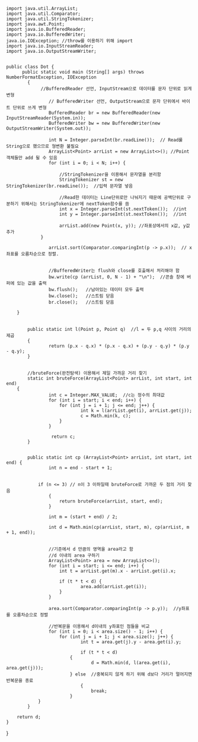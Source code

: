 	import java.util.ArrayList;
	import java.util.Comparator;
	import java.util.StringTokenizer;
	import java.awt.Point;
	import java.io.BufferedReader;
	import java.io.BufferedWriter;
	java.io.IOException; //throw를 이용하기 위해 import
	import java.io.InputStreamReader;
	import java.io.OutputStreamWriter;


	public class Dot {
    	  public static void main (String[] args) throws NumberFormatException, IOException
    		{
       			 //BufferedReader 선언, InputStream으로 데이터를 문자 단위로 읽게 변형
        			// BufferedWriter 선언, OutputStream으로 문자 단위에서 바이트 단위로 쓰게 변형
        			BufferedReader br = new BufferedReader(new InputStreamReader(System.in));
        			BufferedWriter bw = new BufferedWriter(new OutputStreamWriter(System.out));

        			int N = Integer.parseInt(br.readLine());  // Read룰 String으로 했으므로 형변환 불필요
        			ArrayList<Point> arrList = new ArrayList<>(); //Point 객체들만 add 될 수 있음
        			for (int i = 0; i < N; i++) {

            			//StringTokenizer을 이용해서 문자열을 분리함
            			StringTokenizer st = new StringTokenizer(br.readLine());  //입력 문자열 넣음

            			//Read한 데이터는 Line단위로만 나눠지기 때문에 공백단위로 구분하기 위해서는 StringTokenizer에 nextToken함수를 씀
            			int x = Integer.parseInt(st.nextToken());  //int
            			int y = Integer.parseInt(st.nextToken());  //int

            			arrList.add(new Point(x, y)); //좌표상에서의 x값, y값 추가
       			 }

        			arrList.sort(Comparator.comparingInt(p -> p.x));  // x좌표를 오름차순으로 정렬.


        			//BufferedWriter는 flush와 close를 호출해서 처리해야 함
        			bw.write(cp (arrList, 0, N - 1) + "\n");  //콘솔 창에 버퍼에 있는 값을 출력
        			bw.flush();   //남아있는 데이터 모두 출력
        			bw.close();   //스트림 닫음
        			br.close();   //스트림 닫음

   		}


    		public static int l(Point p, Point q)  //l = 두 p,q 사이의 거리의 제곱
    		{
        			return (p.x - q.x) * (p.x - q.x) + (p.y - q.y) * (p.y - q.y);
    		}


    		//bruteForce(완전탐색) 이용해서 제일 가까운 거리 찾기
    		static int bruteForce(ArrayList<Point> arrList, int start, int end)
   		{
        			int c = Integer.MAX_VALUE;  //c는 정수의 최대값
        			for (int i = start; i < end; i++) {
            			for (int j = i + 1; j <= end; j++) {
                				int k = l(arrList.get(i), arrList.get(j));
                				c = Math.min(k, c);
            			}
        			}

        		     return c;
    		}


    		public static int cp (ArrayList<Point> arrList, int start, int end) {
        			int n = end - start + 1;


       			if (n <= 3) // n이 3 이하일때 bruteForce로 가까운 두 점의 거리 찾음
        			{
            			return bruteForce(arrList, start, end);
        			}

        			int m = (start + end) / 2;

        			int d = Math.min(cp(arrList, start, m), cp(arrList, m + 1, end));


        			//기준에서 d 만큼의 영역을 area라고 함
        			//d 이내의 area 구하기
        			ArrayList<Point> area = new ArrayList<>();
        			for (int i = start; i <= end; i++) {
            			int t = arrList.get(m).x - arrList.get(i).x;

            			if (t * t < d) {
                				area.add(arrList.get(i));
            			}
        			}

        			area.sort(Comparator.comparingInt(p -> p.y));  //y좌표를 오름차순으로 정렬

        			//반복문을 이용해서 d이내의 y좌표인 점들을 비교
        			for (int i = 0; i < area.size() - 1; i++) {
            			for (int j = i + 1; j < area.size(); j++) {
                				int t = area.get(j).y - area.get(i).y;

                				if (t * t < d)
                			{
                    				d = Math.min(d, l(area.get(i), area.get(j)));
                			} else  //중복되지 않게 하기 위해 d보다 거리가 멀어지면 반복문을 종료
                    			{
                    				break;
                			}
            	}
        	}

        return d;
    }

}